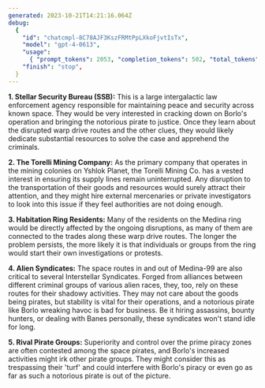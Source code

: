 ```yaml
---
generated: 2023-10-21T14:21:16.064Z
debug:
  {
    "id": "chatcmpl-8C78AJF3KszFRMtPpLXkoFjvtIsTx",
    "model": "gpt-4-0613",
    "usage":
      { "prompt_tokens": 2053, "completion_tokens": 502, "total_tokens": 2555 },
    "finish": "stop",
  }
---
```


**1. Stellar Security Bureau (SSB):** This is a large intergalactic law enforcement agency responsible for maintaining peace and security across known space. They would be very interested in cracking down on Borlo's operation and bringing the notorious pirate to justice. Once they learn about the disrupted warp drive routes and the other clues, they would likely dedicate substantial resources to solve the case and apprehend the criminals.

**2. The Torelli Mining Company:** As the primary company that operates in the mining colonies on Yshlok Planet, the Torelli Mining Co. has a vested interest in ensuring its supply lines remain uninterrupted. Any disruption to the transportation of their goods and resources would surely attract their attention, and they might hire external mercenaries or private investigators to look into this issue if they feel authorities are not doing enough.

**3. Habitation Ring Residents:** Many of the residents on the Medina ring would be directly affected by the ongoing disruptions, as many of them are connected to the trades along these warp drive routes. The longer the problem persists, the more likely it is that individuals or groups from the ring would start their own investigations or protests.

**4. Alien Syndicates:** The space routes in and out of Medina-99 are also critical to several Interstellar Syndicates. Forged from alliances between different criminal groups of various alien races, they, too, rely on these routes for their shadowy activities. They may not care about the goods being pirates, but stability is vital for their operations, and a notorious pirate like Borlo wreaking havoc is bad for business. Be it hiring assassins, bounty hunters, or dealing with Banes personally, these syndicates won't stand idle for long.

**5. Rival Pirate Groups:** Superiority and control over the prime piracy zones are often contested among the space pirates, and Borlo's increased activities might irk other pirate groups. They might consider this as trespassing their 'turf' and could interfere with Borlo's piracy or even go as far as such a notorious pirate is out of the picture.
